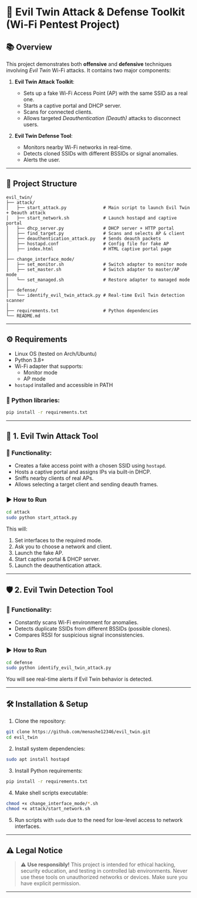 # 🔐 Evil Twin Attack & Defense Toolkit (Wi-Fi Pentest Project)

## 📚 Overview

This project demonstrates both **offensive** and **defensive** techniques involving *Evil Twin* Wi-Fi attacks. It contains two major components:

1. **Evil Twin Attack Toolkit**:
   - Sets up a fake Wi-Fi Access Point (AP) with the same SSID as a real one.
   - Starts a captive portal and DHCP server.
   - Scans for connected clients.
   - Allows targeted *Deauthentication (Deauth)* attacks to disconnect users.

2. **Evil Twin Defense Tool**:
   - Monitors nearby Wi-Fi networks in real-time.
   - Detects cloned SSIDs with different BSSIDs or signal anomalies.
   - Alerts the user.

---

## 📁 Project Structure

```
evil_twin/
├── attack/
│   ├── start_attack.py              # Main script to launch Evil Twin + Deauth attack
│   ├── start_network.sh             # Launch hostapd and captive portal
│   ├── dhcp_server.py               # DHCP server + HTTP portal
│   ├── find_target.py               # Scans and selects AP & client
│   ├── deauthentication_attack.py   # Sends deauth packets
│   ├── hostapd.conf                 # Config file for fake AP
│   ├── index.html                   # HTML captive portal page
│
├── change_interface_mode/
│   ├── set_monitor.sh               # Switch adapter to monitor mode
│   ├── set_master.sh                # Switch adapter to master/AP mode
│   └── set_managed.sh               # Restore adapter to managed mode
│
├── defense/
│   └── identify_evil_twin_attack.py # Real-time Evil Twin detection scanner
│
├── requirements.txt                 # Python dependencies
└── README.md
```

---

## ⚙️ Requirements

- Linux OS (tested on Arch/Ubuntu)
- Python 3.8+
- Wi-Fi adapter that supports:
  - Monitor mode
  - AP mode
- `hostapd` installed and accessible in PATH

### 🐍 Python libraries:
```bash
pip install -r requirements.txt
```

---

## 🧪 1. Evil Twin Attack Tool

### 🧷 Functionality:
- Creates a fake access point with a chosen SSID using `hostapd`.
- Hosts a captive portal and assigns IPs via built-in DHCP.
- Sniffs nearby clients of real APs.
- Allows selecting a target client and sending deauth frames.

### ▶️ How to Run

```bash
cd attack
sudo python start_attack.py
```

This will:
1. Set interfaces to the required mode.
2. Ask you to choose a network and client.
3. Launch the fake AP.
4. Start captive portal & DHCP server.
5. Launch the deauthentication attack.

---

## 🛡️ 2. Evil Twin Detection Tool

### 🧷 Functionality:
- Constantly scans Wi-Fi environment for anomalies.
- Detects duplicate SSIDs from different BSSIDs (possible clones).
- Compares RSSI for suspicious signal inconsistencies.

### ▶️ How to Run

```bash
cd defense
sudo python identify_evil_twin_attack.py
```

You will see real-time alerts if Evil Twin behavior is detected.

---

## 🛠️ Installation & Setup

1. Clone the repository:
```bash
git clone https://github.com/menashe12346/evil_twin.git
cd evil_twin
```

2. Install system dependencies:
```bash
sudo apt install hostapd
```

3. Install Python requirements:
```bash
pip install -r requirements.txt
```

4. Make shell scripts executable:
```bash
chmod +x change_interface_mode/*.sh
chmod +x attack/start_network.sh
```

5. Run scripts with `sudo` due to the need for low-level access to network interfaces.

---

## ⚠️ Legal Notice

> ⚠️ **Use responsibly!** This project is intended for ethical hacking, security education, and testing in controlled lab environments. Never use these tools on unauthorized networks or devices. Make sure you have explicit permission.

---